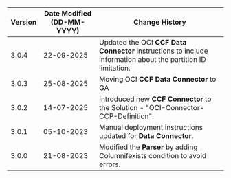 | **Version** | **Date Modified (DD-MM-YYYY)** | **Change History**                                                          |
|-------------|--------------------------------|-----------------------------------------------------------------------------|
| 3.0.4       | 22-09-2025                     | Updated the OCI **CCF Data Connector** instructions to include information about the partition ID limitation.		 							 |
| 3.0.3       | 25-08-2025                     | Moving OCI **CCF Data Connector** to GA		 							 |
| 3.0.2       | 14-07-2025                     | Introduced new **CCF Connector** to the Solution - "OCI-Connector-CCP-Definition".|
| 3.0.1       | 05-10-2023                     | Manual deployment instructions updated for **Data Connector**.               |
| 3.0.0       | 21-08-2023                     | Modified the **Parser** by adding Columnifexists condition to avoid errors. |  